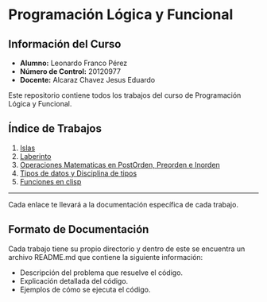 # Programación Lógica y Funcional

## Información del Curso

- **Alumno:** Leonardo Franco Pérez
- **Número de Control:** 20120977
- **Docente:** Alcaraz Chavez Jesus Eduardo

Este repositorio contiene todos los trabajos del curso de Programación Lógica y Funcional.

## Índice de Trabajos
<!-- [Nombre del archivo](./01.Islas/README.md) -->

1. [Islas](./01.Islas//README.md)
2. [Laberinto](./02.Laberinto//README.md)
3. [Operaciones Matematicas en PostOrden, Preorden e Inorden](./03.OperacionPostOrden/README.md)
4. [Tipos de datos y Disciplina de tipos](./04.TiposDeDatosEnVariosLenguajes/README.md)
5. [Funciones en clisp](./Clisp/01.Ejemplofunciones/README.md)

---
Cada enlace te llevará a la documentación específica de cada trabajo.

## Formato de Documentación

Cada trabajo tiene su propio directorio y dentro de este se encuentra un archivo README.md que contiene la siguiente información:

- Descripción del problema que resuelve el código.
- Explicación detallada del código.
- Ejemplos de cómo se ejecuta el código.

